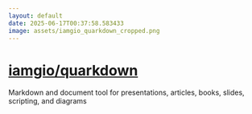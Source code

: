 ```yaml
---
layout: default
date: 2025-06-17T00:37:58.583433
image: assets/iamgio_quarkdown_cropped.png
---
```


# [iamgio/quarkdown](https://github.com/iamgio/quarkdown)

Markdown and document tool for presentations, articles, books, slides, scripting, and diagrams
